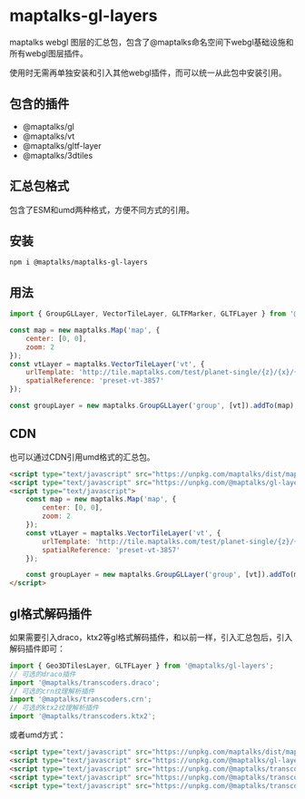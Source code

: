# maptalks-gl-layers

maptalks webgl 图层的汇总包，包含了@maptalks命名空间下webgl基础设施和所有webgl图层插件。

使用时无需再单独安装和引入其他webgl插件，而可以统一从此包中安装引用。

## 包含的插件

* @maptalks/gl
* @maptalks/vt
* @maptalks/gltf-layer
* @maptalks/3dtiles

## 汇总包格式

包含了ESM和umd两种格式，方便不同方式的引用。

## 安装

```shell
npm i @maptalks/maptalks-gl-layers
```

## 用法

```js
import { GroupGLLayer, VectorTileLayer, GLTFMarker, GLTFLayer } from '@maptalks/gl-layers';

const map = new maptalks.Map('map', {
    center: [0, 0],
    zoom: 2
});
const vtLayer = maptalks.VectorTileLayer('vt', {
    urlTemplate: 'http://tile.maptalks.com/test/planet-single/{z}/{x}/{y}.mvt',
    spatialReference: 'preset-vt-3857'
});

const groupLayer = new maptalks.GroupGLLayer('group', [vt]).addTo(map);
```

## CDN

也可以通过CDN引用umd格式的汇总包。

```html
<script type="text/javascript" src="https://unpkg.com/maptalks/dist/maptalks.min.js"></script>
<script type="text/javascript" src="https://unpkg.com/@maptalks/gl-layers/dist/maptalks-gl-layers.js"></script>
<script type="text/javascript">
    const map = new maptalks.Map('map', {
        center: [0, 0],
        zoom: 2
    });
    const vtLayer = maptalks.VectorTileLayer('vt', {
        urlTemplate: 'http://tile.maptalks.com/test/planet-single/{z}/{x}/{y}.mvt',
        spatialReference: 'preset-vt-3857'
    });

    const groupLayer = new maptalks.GroupGLLayer('group', [vt]).addTo(map);
</script>
```

## gl格式解码插件

如果需要引入draco，ktx2等gl格式解码插件，和以前一样，引入汇总包后，引入解码插件即可：
```js
import { Geo3DTilesLayer, GLTFLayer } from '@maptalks/gl-layers';
// 可选的draco插件
import '@maptalks/transcoders.draco';
// 可选的crn纹理解析插件
import '@maptalks/transcoders.crn';
// 可选的ktx2纹理解析插件
import '@maptalks/transcoders.ktx2';
```
或者umd方式：
```html
<script type="text/javascript" src="https://unpkg.com/maptalks/dist/maptalks.min.js"></script>
<script type="text/javascript" src="https://unpkg.com/@maptalks/gl-layers/dist/maptalks-gl-layers.js"></script>
<script type="text/javascript" src="https://unpkg.com/@maptalks/transcoders.draco/dist/transcoders.draco.js"></script>
<script type="text/javascript" src="https://unpkg.com/@maptalks/transcoders.crn/dist/transcoders.crn.js"></script>
<script type="text/javascript" src="https://unpkg.com/@maptalks/transcoders.ktx2/dist/transcoders.ktx2.js"></script>
```
